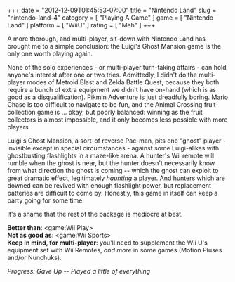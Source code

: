 +++
date = "2012-12-09T01:45:53-07:00"
title = "Nintendo Land"
slug = "nintendo-land-4"
category = [ "Playing A Game" ]
game = [ "Nintendo Land" ]
platform = [ "WiiU" ]
rating = [ "Meh" ]
+++

A more thorough, and multi-player, sit-down with Nintendo Land has brought me to a simple conclusion: the Luigi's Ghost Mansion game is the only one worth playing again.

None of the solo experiences - or multi-player turn-taking affairs - can hold anyone's interest after one or two tries.  Admittedly, I didn't do the multi-player modes of Metroid Blast and Zelda Battle Quest, because they both require a bunch of extra equipment we didn't have on-hand (which is as good as a disqualification).  Pikmin Adventure is just dreadfully boring.  Mario Chase is too difficult to navigate to be fun, and the Animal Crossing fruit-collection game is ... okay, but poorly balanced: winning as the fruit collectors is almost impossible, and it only becomes less possible with more players.

Luigi's Ghost Mansion, a sort-of reverse Pac-man, pits one "ghost" player - invisible except in special circumstances - against some Luigi-alikes with ghostbusting flashlights in a maze-like arena.  A hunter's Wii remote will rumble when the ghost is near, but the hunter doesn't necessarily know from what direction the ghost is coming -- which the ghost can exploit to great dramatic effect, legitimately <i>haunting</i> a player.  And hunters which are downed can be revived with enough flashlight power, but replacement batteries are difficult to come by.  Honestly, this game in itself can keep a party going for some time.

It's a shame that the rest of the package is mediocre at best.

<b>Better than</b>: <game:Wii Play>  
<b>Not as good as</b>: <game:Wii Sports>  
<b>Keep in mind, for multi-player</b>: you'll need to supplement the Wii U's equipment set with Wii Remotes, <i>and more</i> in some games (Motion Pluses and/or Nunchuks).

<i>Progress: Gave Up -- Played a little of everything</i>